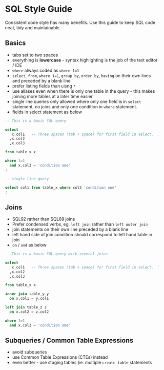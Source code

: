 # SQL Style Guide

Consistent code style has many benefits.  Use this guide to keep SQL code neat, tidy and maintainable.

## Basics

* tabs set to two spaces
* everything is **lowercase** - syntax highlighting is the job of the text editor / IDE
* `where` always coded as `where 1=1`
* `select`, `from`, `where 1=1`, `group by`, `order by`, `having` on their own lines and preceded by a blank line
* prefer listing fields than uisng `*`
* use aliases even when there is only one table in the query - this makes joining more tables at a later time easier
* single line queries only allowed where only one field is in `select` statement, no joins and only one condition in `where` statement.
* fields in select statement as below

```sql
-- This is a basic SQL query

select
   x.col1   -- Three spaces (tab + space) for first field in select.  This allows alignment of fields.
  ,x.col2
  ,x.col3

from table_x x

where 1=1
  and x.col3 = 'condition one'
;

-- single line query

select col1 from table_x where col3 'condition one'
;
```

## Joins

* SQL92 rather than SQL89 joins
* Prefer condensed verbs, eg. `left join` rather than `left outer join`
* join statements on their own line preceded by a blank line
* left hand side of join condition should correspond to left hand table in join
* `on` / `and` as below

```sql
-- This is a basic SQL query with several joins

select
   x.col1   -- Three spaces (tab + space) for first field in select.  This allows alignment of fields.
  ,x.col2
  ,x.col3

from table_x x

inner join table_y y
  on x.col1 = y.col1

left join table_z z
  on x.col2 = z.col2

where 1=1
  and x.col3 = 'condition one'
```

## Subqueries / Common Table Expressions

* avoid subqueries
* use Common Table Expressions (CTEs) instead
* even better - use staging tables (ie. multiple `create table` statements
